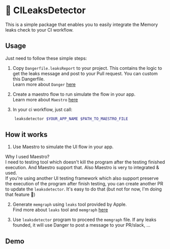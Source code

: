 
# 🔎 CILeaksDetector 

This is a simple package that enables you to easily integrate the Memory leaks check to your CI workflow.

## Usage

Just need to follow these simple steps:

1. Copy `Dangerfile.leaksReport` to your project. This contains the logic to get the leaks message and post to your Pull request. You can custom this Dangerfile.  
Learn more about `Danger` [here](https://danger.systems/ruby/)

2. Create a maestro flow to run simulate the flow in your app.  
Learn more about `Maestro` [here](https://maestro.mobile.dev/)

3. In your ci workflow, just call:

```bash
    leaksdetector $YOUR_APP_NAME $PATH_TO_MAESTRO_FILE
```

## How it works

1. Use Maestro to simulate the UI flow in your app.   

Why I used Maestro?   
I need to testing tool which doesn't kill the program after the testing finished execution. And Maestro support that. Also Maestro is very to integrated & used.  
If you're using another UI testing framework which also support preserve the execution of the program after finish testing, you can create another PR to update the `leaksdetector`. It's easy to do that (but not for now, I'm doing that feature 🙂)

2. Generate `memgraph` using `leaks` tool provided by Apple.  
Find more about `leaks` tool and `memgraph` [here](https://developer.apple.com/videos/play/wwdc2018/416/)   

3. Use `leaksdetector` program to proceed the `memgraph` file. If any leaks founded, it will use Danger to post a message to your PR/slack, ... 

## Demo


